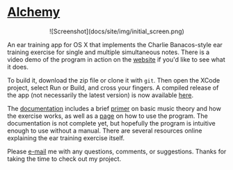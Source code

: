 # [Alchemy](http://www.alchemyeartraining.com)

<center>![Screenshot](docs/site/img/initial_screen.png)</center>

An ear training app for OS X that implements the Charlie Banacos-style ear training exercise for single and multiple
simultaneous notes.  There is a video demo of the program in action on the [website](http://www.alchemyeartraining.com) if you'd like to see what it does.

To build it, download the zip file or clone it with `git`.  Then open the XCode project, select Run or Build, and cross
your fingers.  A compiled release of the app (not necessarily the latest version) is now available [here](http://www.alchemyeartraining.com/alchemy.zip).

The [documentation](http://www.alchemyeartraining.com/help.html) includes a brief
[primer](http://www.alchemyeartraining.com/method.html) on basic music theory and how the exercise works, as well as a
[page](http://www.alchemyeartraining.com/manual.html) on how to use the program.  The documentation is not complete yet,
but hopefully the program is intuitive enough to use without a manual.  There are several resources online explaining
the ear training exercise itself.

Please [e-mail](mailto:support@alchemyeartraining.com) me with any questions, comments, or suggestions.  Thanks for
taking the time to check out my project.
